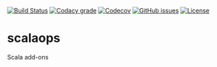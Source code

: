 [![Build Status](https://api.travis-ci.org/writeonly/scalaops.svg?branch=master)](https://travis-ci.org/writeonly/scalaops)
[![Codacy grade](https://img.shields.io/codacy/grade/e27821fb6289410b8f58338c7e0bc686.svg)](https://www.codacy.com/app/writeonly/scalaops/dashboard)
[![Codecov](https://img.shields.io/codecov/c/github/writeonly/scalaops.svg)](https://codecov.io/gh/writeonly/scalaops)
[![GitHub issues](https://img.shields.io/github/issues/writeonly/scalaops.svg)](https://github.com/writeonly/scalaops/issues)
[![License][licenseImg]][licenseLink]
 
[licenseImg]: https://img.shields.io/github/license/writeonly/scalaops.svg
[licenseImg2]: https://img.shields.io/:license-mit-blue.svg
[licenseLink]: LICENSE

# scalaops
Scala add-ons
